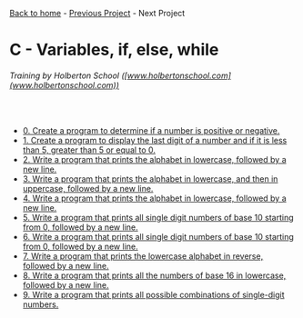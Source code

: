 [Back to home](/README.md) - [Previous Project](/static_libraries/README.md) - Next Project

# C - Variables, if, else, while
###### Training by Holberton School ([www.holbertonschool.com](www.holbertonschool.com))
&nbsp;
- [0. Create a program to determine if a number is positive or negative.](0-positive_or_negative.c)
- [1. Create a program to display the last digit of a number and if it is less than 5, greater than 5 or equal to 0.](1-last_digit.c)
- [2. Write a program that prints the alphabet in lowercase, followed by a new line.](2-print_alphabet.c)
- [3. Write a program that prints the alphabet in lowercase, and then in uppercase, followed by a new line.](3-print_alphabets.c)
- [4. Write a program that prints the alphabet in lowercase, followed by a new line.](4-print_alphabt.c)
- [5. Write a program that prints all single digit numbers of base 10 starting from 0, followed by a new line.](5-print_numbers.c)
- [6. Write a program that prints all single digit numbers of base 10 starting from 0, followed by a new line.](6-print_numberz.c)
- [7. Write a program that prints the lowercase alphabet in reverse, followed by a new line.](7-print_tebahpla.c)
- [8. Write a program that prints all the numbers of base 16 in lowercase, followed by a new line.](8-print_base16.c)
- [9. Write a program that prints all possible combinations of single-digit numbers.](9-print_comb.c)
